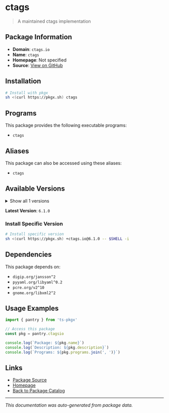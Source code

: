# ctags

> A maintained ctags implementation

## Package Information

- **Domain**: `ctags.io`
- **Name**: `ctags`
- **Homepage**: Not specified
- **Source**: [View on GitHub](https://github.com/pkgxdev/pantry/tree/main/projects/ctags.io/package.yml)

## Installation

```bash
# Install with pkgx
sh <(curl https://pkgx.sh) ctags
```

## Programs

This package provides the following executable programs:

- `ctags`

## Aliases

This package can also be accessed using these aliases:

- `ctags`

## Available Versions

<details>
<summary>Show all 1 versions</summary>

- `6.1.0`

</details>

**Latest Version**: `6.1.0`

### Install Specific Version

```bash
# Install specific version
sh <(curl https://pkgx.sh) +ctags.io@6.1.0 -- $SHELL -i
```

## Dependencies

This package depends on:

- `digip.org/jansson^2`
- `pyyaml.org/libyaml^0.2`
- `pcre.org/v2^10`
- `gnome.org/libxml2^2`

## Usage Examples

```typescript
import { pantry } from 'ts-pkgx'

// Access this package
const pkg = pantry.ctagsio

console.log(`Package: ${pkg.name}`)
console.log(`Description: ${pkg.description}`)
console.log(`Programs: ${pkg.programs.join(', ')}`)
```

## Links

- [Package Source](https://github.com/pkgxdev/pantry/tree/main/projects/ctags.io/package.yml)
- [Homepage](#)
- [Back to Package Catalog](../package-catalog.md)

---

*This documentation was auto-generated from package data.*
